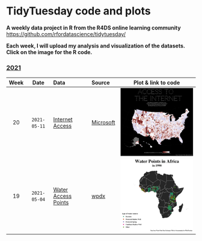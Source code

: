 # TidyTuesday code and plots

**A weekly data project in R from the R4DS online learning community**
https://github.com/rfordatascience/tidytuesday/

**Each week, I will upload my analysis and visualization of the datasets. Click on the image for the R code.**


### [2021](2021/)

| Week | Date | Data | Source | Plot & link to code |
| :---: | :----: | :--- | :--- | :---: |
| 20 | `2021-05-11` | [Internet Access](https://github.com/rfordatascience/tidytuesday/blob/master/data/2021/2021-05-11/readme.md) | [Microsoft](https://github.com/microsoft/USBroadbandUsagePercentages) | <a href="2021/20210511_InternetAccess/tidytuesday_20210511.Rmd"> <img src="2021/20210511_InternetAccess/InternetAccess_plot.png" width="400"></a>|
| 19 | `2021-05-04` | [Water Access Points](https://github.com/rfordatascience/tidytuesday/blob/master/data/2021/2021-05-04/readme.md) | [wpdx](https://www.waterpointdata.org/) | <a href="2021/20210504_WaterAccessPoints/tidytuesday_20210504.Rmd"> <img src="2021/20210504_WaterAccessPoints/WaterAccessPoints_plot.gif" width="400"></a>|
